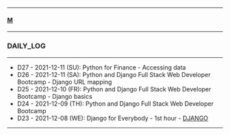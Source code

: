 
---

#### [M](https://github.com/ttltrk/TTT/blob/master/menu.md)

---

### DAILY_LOG

---

- D27 - 2021-12-11 (SU): Python for Finance - Accessing data
- D26 - 2021-12-11 (SA): Python and Django Full Stack Web Developer Bootcamp - Django URL mapping
- D25 - 2021-12-10 (FR): Python and Django Full Stack Web Developer Bootcamp - Django basics
- D24 - 2021-12-09 (TH): Python and Django Full Stack Web Developer Bootcamp
- D23 - 2021-12-08 (WE): Django for Everybody - 1st hour - [DJANGO](https://github.com/ttltrk/TTT/blob/master/PY/WEB/DJANGO/DJANGO.md)

---
